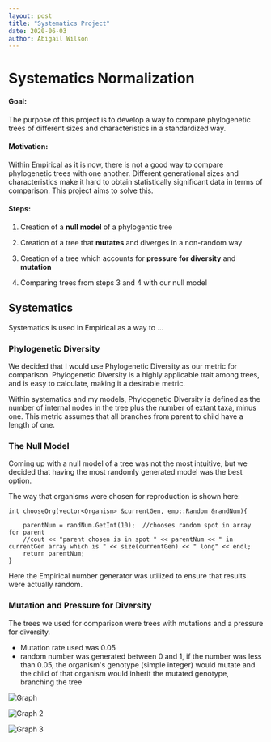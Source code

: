 ```yaml
---
layout: post
title: "Systematics Project"
date: 2020-06-03
author: Abigail Wilson
---
```



# Systematics Normalization

#### Goal: 
The purpose of this project is to develop a way to compare phylogenetic trees of different sizes and characteristics in a standardized way. 

#### Motivation: 
Within Empirical as it is now, there is not a good way to compare phylogenetic trees with one another. Different generational sizes and characteristics make it hard to obtain statistically significant data in terms of comparison. This project aims to solve this. 

#### Steps: 
 1. Creation of a **null model** of a phylogentic tree 

 2. Creation of a tree that **mutates** and diverges in a non-random way
 3. Creation of a tree which accounts for **pressure for diversity** and **mutation**
 4. Comparing trees from steps 3 and 4 with our null model 

## **Systematics** 

Systematics is used in Empirical as a way to ...

### **Phylogenetic Diversity**

We decided that I would use Phylogenetic Diversity as our metric for comparison. Phylogenetic Diversity is a highly applicable trait among trees, and is easy to calculate, making it a desirable metric. 

Within systematics and my models, Phylogenetic Diversity is defined as the number of internal nodes in the tree plus the number of extant taxa, minus one. This metric assumes that all branches from parent to child have a length of one. 

### **The Null Model**
Coming up with a null model of a tree was not the most intuitive, but we decided that having the most randomly generated model was the best option. 

The way that organisms were chosen for reproduction is shown here: 

```
int chooseOrg(vector<Organism> &currentGen, emp::Random &randNum){

    parentNum = randNum.GetInt(10);  //chooses random spot in array for parent
    //cout << "parent chosen is in spot " << parentNum << " in currentGen array which is " << size(currentGen) << " long" << endl;
    return parentNum;
}
```

Here the Empirical number generator was utilized to ensure that results were actually random. 

### **Mutation and Pressure for Diversity** 
The trees we used for comparison were trees with mutations and a pressure for diversity. 

* Mutation rate used was 0.05
* random number was generated between 0 and 1, if the number was less than 0.05, the organism's genotype (simple integer) would mutate and the child of that organism would inherit the mutated genotype, branching the tree

![Graph](https://docs.google.com/spreadsheets/d/e/2PACX-1vSBPrXshSy5Dit31HWM6bmwbx0yWDu82Hz94AKyXjmBPxQWFqjf7yubgIOvAU9JCqO2Nzr4BFgjyjPD/pubchart?oid=1072178104&format=image)

![Graph 2](https://docs.google.com/spreadsheets/d/e/2PACX-1vQFSakq0kOodANU8RMiW4e3n5uL_nk3Zxo94GBWk4bqg8poVSMjLxYfMsGAKASOE9pAidTGyWxurR7s/pubchart?oid=1960655507&format=image)

![Graph 3](https://docs.google.com/spreadsheets/d/e/2PACX-1vQS5lZwN6VlbDKRTm065_bZyIMHc-vlmjm3EF7TPtwL8DHo8eghiOE_ud6_Il99L7EFNpQ6cdjcKz6E/pubchart?oid=1440303338&format=image)
